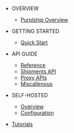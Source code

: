 <!-- docs/v2021.2/_sidebar.md -->

- OVERVIEW
  - [Purplship Overview](/#purplship-overview)

- GETTING STARTED
  - [Quick Start](/v2021.2/getting-started?id=quick-start)

- API GUIDE
  - [Reference](/v2021.2/guides/reference?id=reference)
  - [Shipments API](/v2021.2/guides/shipments-api.md?id=shipments-api)
  - [Proxy APIs](/v2021.2/guides/proxy-apis.md?id=proxy-apis)
  - [Miscallenous](/v2021.2/guides/utils.md?id=miscallenous)

- SELF-HOSTED
  - [Overview](/v2021.2/docker.md?id=docker)
  - [Configuration](/v2021.2/configuration.md?id=configuration)

- [Tutorials](/tutorials/index.md)
